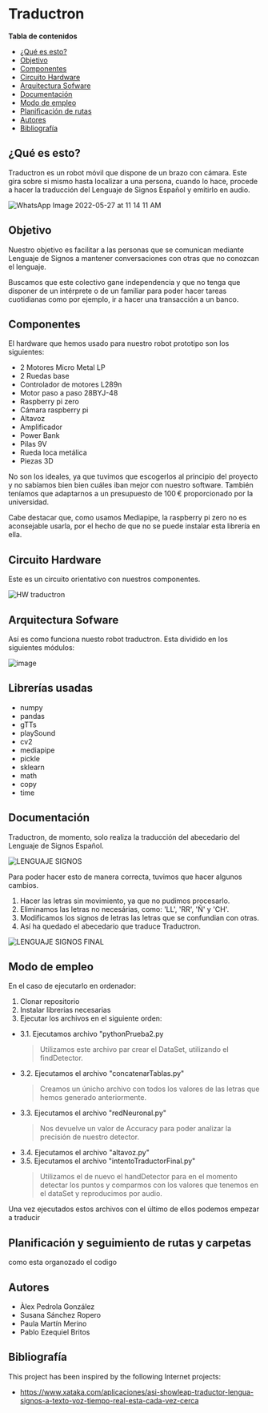 # Traductron

**Tabla de contenidos**
- [¿Qué es esto?](#id0)
- [Objetivo](#id8)
- [Componentes](#id1)
- [Circuito Hardware](#id9)
- [Arquitectura Sofware](#id10)
- [Documentación](#id2)
- [Modo de empleo](#id3)
- [Planificación de rutas](#id4)
- [Autores](#id6)
- [Bibliografía](#id7)


## ¿Qué es esto? <a name="id0"></a>
Traductron es un robot móvil que dispone de un brazo con cámara. Este gira sobre si mismo hasta localizar a una persona, cuando lo hace, procede a hacer la traducción del Lenguaje de Signos Español y emitirlo en audio. 

![WhatsApp Image 2022-05-27 at 11 14 11 AM](https://user-images.githubusercontent.com/57665176/170719939-f24a5a6c-30c8-458a-a3c1-5ee5665f3a2b.jpeg)


## Objetivo <a name="id8"></a>
Nuestro objetivo es facilitar a las personas que se comunican mediante Lenguaje de Signos a mantener conversaciones con otras que no conozcan el lenguaje.

Buscamos que este colectivo gane independencia y que no tenga que disponer de un intérprete o de un familiar para poder hacer tareas cuotidianas como por ejemplo, ir a hacer una transacción a un banco. 

## Componentes <a name="id1"></a>
El hardware que hemos usado para nuestro robot prototipo son los siguientes:

- 2 Motores Micro Metal LP
- 2 Ruedas base 
- Controlador de motores L289n
- Motor paso a paso 28BYJ-48
- Raspberry pi zero
- Cámara raspberry pi 
- Altavoz
- Amplificador
- Power Bank
- Pilas 9V
- Rueda loca metálica 
- Piezas 3D

No son los ideales, ya que tuvimos que escogerlos al principio del proyecto y no sabíamos bien bien cuáles iban mejor con nuestro software. También teníamos que adaptarnos a un presupuesto de 100 € proporcionado por la universidad.

Cabe destacar que, como usamos Mediapipe, la raspberry pi zero no es aconsejable usarla, por el hecho de que no se puede instalar esta librería en ella.

## Circuito Hardware <a name="id9"></a>
Este es un circuito orientativo con nuestros componentes.

![HW traductron](https://user-images.githubusercontent.com/57665176/170707822-0ee75ba9-1f03-48e8-b06b-94847864b0e3.PNG)

## Arquitectura Sofware<a name="id10"></a>
Así es como funciona nuesto robot traductron. Esta dividido en los siguientes módulos:

![image](https://user-images.githubusercontent.com/104013393/170675185-498d200d-2c50-49bb-8465-f29e686f25ff.png)

## Librerías usadas<a name="id10"></a>
- numpy
- pandas
- gTTs
- playSound
- cv2
- mediapipe
- pickle
- sklearn
- math
- copy
- time

## Documentación <a name="id2"></a>
Traductron, de momento, solo realiza la traducción del abecedario del Lenguaje de Signos Español.

![LENGUAJE SIGNOS](https://user-images.githubusercontent.com/57665176/170559218-840539d5-3058-4434-80e0-c771af3a1851.jpg)

Para poder hacer esto de manera correcta, tuvimos que hacer algunos cambios.

1. Hacer las letras sin movimiento, ya que no pudimos procesarlo.
2. Eliminamos las letras no necesárias, como: 'LL', 'RR', 'Ñ' y 'CH'.
3. Modificamos los signos de letras las letras que se confundian con otras.
4. Así ha quedado el abecedario que traduce Traductron.

![LENGUAJE SIGNOS FINAL](https://user-images.githubusercontent.com/57665176/170559192-c9fcc1f4-8eb7-46c4-975d-41c1d67e6dec.jpg)

## Modo de empleo <a name="id3"></a>

En el caso de ejecutarlo en ordenador: 

1. Clonar  repositorio
2. Instalar librerias necesarias
3. Ejecutar los archivos en el siguiente orden:

  - 3.1.  Ejecutamos archivo "pythonPrueba2.py
    > Utilizamos este archivo par crear el DataSet, utilizando el findDetector.
  - 3.2. Ejecutamos el archivo "concatenarTablas.py"
    > Creamos un únicho archivo con todos los valores de las letras que hemos generado anteriormente.
  - 3.3. Ejecutamos el archivo  "redNeuronal.py"
    > Nos devuelve un valor de Accuracy para poder analizar la precisión de nuestro detector.
  - 3.4. Ejecutamos el archivo  "altavoz.py"
  - 3.5. Ejecutamos el archivo "intentoTraductorFinal.py"
    > Utilizamos el de nuevo el handDetector para en el momento detectar los puntos y comparmos con los valores que tenemos en el dataSet y reproducimos por audio.
  
Una vez ejecutados estos archivos con el último de ellos podemos empezar a traducir

## Planificación y seguimiento de rutas y carpetas <a name="id4"></a>
como esta organozado el codigo


## Autores <a name="id6"></a>

- Àlex Pedrola González
- Susana Sánchez Ropero
- Paula Martín Merino
- Pablo Ezequiel Britos

## Bibliografía <a name="id7"></a>
This project has been inspired by the following Internet projects:

- [https://www.xataka.com/aplicaciones/asi-showleap-traductor-lengua-signos-a-texto-voz-tiempo-real-esta-cada-vez-cerca ](https://www.xataka.com/aplicaciones/asi-showleap-traductor-lengua-signos-a-texto-voz-tiempo-real-esta-cada-vez-cerca )


